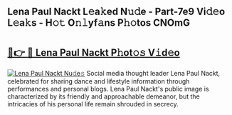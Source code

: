 ## Lena Paul Nackt L𝚎a𝚔ed N𝚞𝚍e - Part-7e9 Vi𝚍𝚎o L𝚎a𝚔s - H𝚘𝚝 O𝚗𝚕yf𝚊ns P𝚑𝚘tos CNOmG

# <h2><a href="http://kf2t4s3.oniu.top/?m=Lena+Paul+Nackt">🔗👉 🔴 Lena Paul Nackt P𝚑ot𝚘𝚜 V𝚒d𝚎o</a></h2>

[![Lena Paul Nackt Nu𝚍e𝚜](https://i.imgur.com/0qMVB7G.gif)](http://kf2t4s3.oniu.top/?m=Lena+Paul+Nackt)
Social media thought leader Lena Paul Nackt, celebrated for sharing dance and lifestyle information through performances and personal blogs. Lena Paul Nackt's public image is characterized by its friendly and approachable demeanor, but the intricacies of his personal life remain shrouded in secrecy.  
